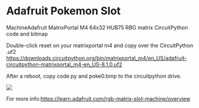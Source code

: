 # Adafruit Pokemon Slot 

MachineAdafruit MatrixPortal M4 64x32 HUB75 RBG matrix CircuitPython code and bitmap 

Double-click reset on your matrixportal m4 and copy over the CircuitPython .uf2
https://downloads.circuitpython.org/bin/matrixportal_m4/en_US/adafruit-circuitpython-matrixportal_m4-en_US-8.1.0.uf2

After a reboot, copy code.py and poke0.bmp to the circuitpython drive. 

![](https://github.com/Fr4nkFletcher/Adafruit-Pokemon-Slot-Machine/blob/main/pokeslot.gif)

For more info:<https://learn.adafruit.com/rgb-matrix-slot-machine/overview>
